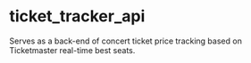 # ticket_tracker_api
Serves as a back-end of concert ticket price tracking based on Ticketmaster real-time best seats. 
